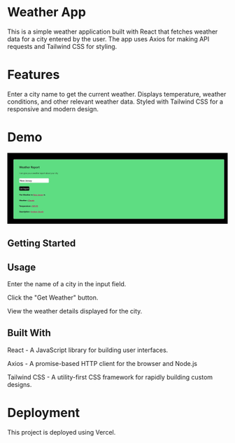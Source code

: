 # Weather App


This is a simple weather application built with React that fetches weather data for a city entered by the user. The app uses Axios for making API requests and Tailwind CSS for styling.

# Features
Enter a city name to get the current weather.
Displays temperature, weather conditions, and other relevant weather data.
Styled with Tailwind CSS for a responsive and modern design.

# Demo

![Weather App Screenshot](src/assests/screenshot.JPG)

## Getting Started

## Usage
Enter the name of a city in the input field.

Click the "Get Weather" button.

View the weather details displayed for the city.

 ## Built With
React - A JavaScript library for building user interfaces.

Axios - A promise-based HTTP client for the browser and Node.js

Tailwind CSS - A utility-first CSS framework for rapidly building custom designs.

# Deployment
This project is deployed using Vercel.



